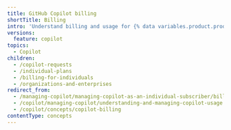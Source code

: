 ```yaml
---
title: GitHub Copilot billing
shortTitle: Billing
intro: 'Understand billing and usage for {% data variables.product.prodname_copilot %}.'
versions:
  feature: copilot
topics:
  - Copilot
children:
  - /copilot-requests
  - /individual-plans
  - /billing-for-individuals
  - /organizations-and-enterprises
redirect_from:
  - /managing-copilot/managing-copilot-as-an-individual-subscriber/billing-and-payments
  - /copilot/managing-copilot/understanding-and-managing-copilot-usage
  - /copilot/concepts/copilot-billing
contentType: concepts
---
```


